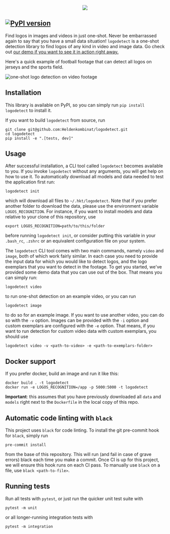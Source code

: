 <p align="center">
  <img src="https://github.com/Heldenkombinat/logodetect/blob/master/hkt_logo_detect.png">
</p>

[![PyPI version](https://badge.fury.io/py/logodetect.svg)](https://badge.fury.io/py/logodetect)
---

Find logos in images and videos in just one-shot. Never be embarrassed again to say that you have a small data situation! `logodetect` is a one-shot detection library to find logos of any kind in video and image data. Go check out
[our demo if you want to see it in action right away.](https://logodetect.netlify.com/)

Here's a quick example of football footage that can detect all logos on jerseys and the sports field.

![one-shot logo detection on video footage](demo.gif)

## Installation

This library is available on PyPI, so you can simply run `pip install logodetect` to install it.

If you want to build `logodetect` from source, run

```bash_script
git clone git@github.com:Heldenkombinat/logodetect.git
cd logodetect
pip install -e ".[tests, dev]"
```

## Usage

After successful installation, a CLI tool called `logodetect` becomes available to you. If you invoke `logodetect`
without any arguments, you will get help on how to use it. To automatically download all models and data needed
to test the application first run:

```bash_script
logodetect init
```

which will download all files to `~/.hkt/logodetect`. Note that if you prefer another folder to download the data,
please use the environment variable `LOGOS_RECOGNITION`. For instance, if you want to install models and data relative
to your clone of this repository, use

```bash_script
export LOGOS_RECOGNITION=path/to/this/folder
```

before running `logodetect init`, or consider putting this variable in your `.bash_rc`, `.zshrc` or an equivalent
configuration file on your system.

The `logodetect` CLI tool comes with two main commands, namely `video`
and `image`, both of which work fairly similar. In each case you need to provide the input data for which you would
like to detect logos, and the logo exemplars that you want to detect in the footage. To get you started, we've provided
some demo data that you can use out of the box. That means you can simply run:

```bash_script
logodetect video
```

to run one-shot detection on an example video, or you can run

```bash_script
logodetect image
```

to do so for an example image. If you want to use another video, you can do so with the `-v` option. Images can be provided
with the `-i` option and custom exemplars are configured with the `-e` option. That means, if you want to run detection
for custom video data with custom exemplars, you should use

```bash_script
logodetect video -v <path-to-video> -e <path-to-exemplars-folder>
```

## Docker support

If you prefer docker, build an image and run it like this:

```bash_script
docker build . -t logodetect
docker run -e LOGOS_RECOGNITION=/app -p 5000:5000 -t logodetect
```

**Important**: this assumes that you have previously downloaded all `data` and `models` right next to
the `Dockerfile` in the local copy of this repo. 

## Automatic code linting with `black`

This project uses `black` for code linting. To install the git pre-commit hook for `black`,
simply run

```bash_script
pre-commit install
```

from the base of this repository. This will run (and fail in case of grave errors) black each time you make a commit. 
Once CI is up for this project, we will ensure this hook runs on each CI pass. To manually use `black` on a file,
use `black <path-to-file>`.

## Running tests

Run all tests with `pytest`, or just run the quicker unit test suite with 

```bash_script
pytest -m unit
```

or all longer-running integration tests with

```bash_script
pytest -m integration
```
